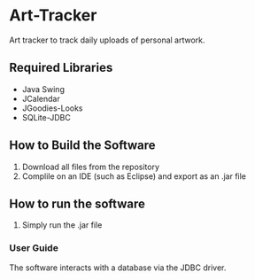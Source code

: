 # Art-Tracker
Art tracker to track daily uploads of personal artwork.

## Required Libraries
- Java Swing
- JCalendar
- JGoodies-Looks
- SQLite-JDBC

## How to Build the Software
1. Download all files from the repository
2. Complile on an IDE (such as Eclipse) and export as an .jar file

## How to run the software
1. Simply run the .jar file

### User Guide
The software interacts with a database via the JDBC driver.

